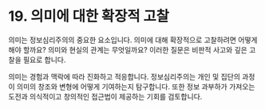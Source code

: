 # 19. 의미에 대한 확장적 고찰

의미는 정보심리주의의 중요한 요소입니다. 의미에 대해 확장적으로 고찰하려면 어떻게 해야 할까요? 의미와 현실의 관계는 무엇일까요? 이러한 질문은 비판적 사고와 깊은 고찰을 필요로 합니다.

의미는 경험과 맥락에 따라 진화하고 적응합니다. 정보심리주의는 개인 및 집단의 과정이 의미의 창조와 변형에 어떻게 기여하는지 탐구합니다. 또한 정보 과부하가 가져오는 도전과 의식적이고 창의적인 접근법이 제공하는 기회를 검토합니다.
